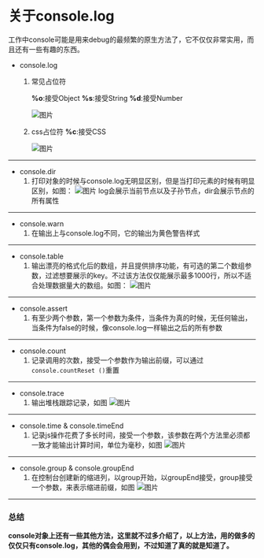 # 关于console.log

工作中console可能是用来debug的最频繁的原生方法了，它不仅仅非常实用，而且还有一些有趣的东西。
* console.log
	1. 常见占位符

		__%o__:接受Object
		__%s__:接受String
		__%d__:接受Number
		
		![图片](https://foxdaxian.github.io/assets/01_console/base_log.png)
	1. css占位符
		__%c__:接受CSS
		
		![图片](https://foxdaxian.github.io/assets/01_console/color_log.png)
		
--------

* console.dir
	1. 打印对象的时候与console.log无明显区别，但是当打印元素的时候有明显区别，如图：
	![图片](https://foxdaxian.github.io/assets/01_console/dir.gif)
	log会展示当前节点以及子孙节点，dir会展示节点的所有属性

------

* console.warn
	1. 在输出上与console.log不同，它的输出为黄色警告样式
	
-------

* console.table
	1. 输出漂亮的格式化后的数组，并且提供排序功能，有可选的第二个数组参数，过滤想要展示的key。不过该方法仅仅能展示最多1000行，所以不适合处理数据量大的数组。如图：
	 ![图片](https://foxdaxian.github.io/assets/01_console/table.gif)

--------

* console.assert
	1. 有至少两个参数，第一个参数为条件，当条件为真的时候，无任何输出，当条件为false的时候，像console.log一样输出之后的所有参数

-------

* console.count
	1. 记录调用的次数，接受一个参数作为输出前缀，可以通过```console.countReset ()```重置

-------

* console.trace
	1. 输出堆栈跟踪记录，如图
	 ![图片](https://foxdaxian.github.io/assets/01_console/trace.png)

------

* console.time & console.timeEnd
	1. 记录js操作花费了多长时间，接受一个参数，该参数在两个方法里必须都一致才能输出计算时间，单位为毫秒，如图
	 ![图片](https://foxdaxian.github.io/assets/01_console/time.png)

------

* console.group & console.groupEnd
	1. 在控制台创建新的缩进列，以group开始，以groupEnd接受，group接受一个参数，来表示缩进前缀，如图
	 ![图片](https://foxdaxian.github.io/assets/01_console/group.png)

------

### 总结
__console对象上还有一些其他方法，这里就不过多介绍了，以上方法，用的做多的仅仅只有console.log，其他的偶会会用到，不过知道了真的就是知道了。__